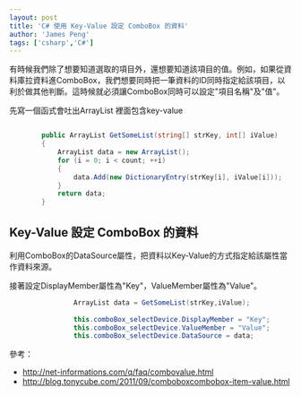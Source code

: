 ```yaml
---
layout: post
title: 'C# 使用 Key-Value 設定 ComboBox 的資料'
author: 'James Peng'
tags: ['csharp','C#']
---
```


有時候我們除了想要知道選取的項目外，還想要知道該項目的值。例如，如果從資料庫拉資料進ComboBox，我們想要同時把一筆資料的ID同時指定給該項目，以利於做其他判斷。這時候就必須讓ComboBox同時可以設定"項目名稱"及"值"。 

先寫一個函式會吐出ArrayList 裡面包含key-value

~~~csharp

        public ArrayList GetSomeList(string[] strKey, int[] iValue)
        {
            ArrayList data = new ArrayList();
            for (i = 0; i < count; ++i)
            {
                data.Add(new DictionaryEntry(strKey[i], iValue[i]));
            }
            return data;
        }
~~~


## Key-Value 設定 ComboBox 的資料 ##

利用ComboBox的DataSource屬性，把資料以Key-Value的方式指定給該屬性當作資料來源。

接著設定DisplayMember屬性為"Key"，ValueMember屬性為"Value"。 

~~~csharp
                ArrayList data = GetSomeList(strKey,iValue);
                
                this.comboBox_selectDevice.DisplayMember = "Key";
                this.comboBox_selectDevice.ValueMember = "Value";
                this.comboBox_selectDevice.DataSource = data;
~~~




參考：

- http://net-informations.com/q/faq/combovalue.html
- http://blog.tonycube.com/2011/09/comboboxcombobox-item-value.html